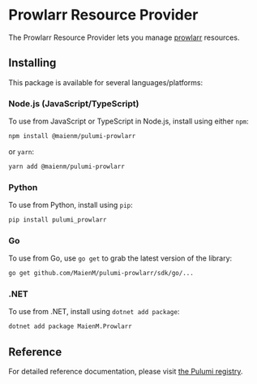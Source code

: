 # Prowlarr Resource Provider

The Prowlarr Resource Provider lets you manage [prowlarr](https://www.pulumi.com/registry/packages/prowlarr/) resources.

## Installing

This package is available for several languages/platforms:

### Node.js (JavaScript/TypeScript)

To use from JavaScript or TypeScript in Node.js, install using either `npm`:

```bash
npm install @maienm/pulumi-prowlarr
```

or `yarn`:

```bash
yarn add @maienm/pulumi-prowlarr
```

### Python

To use from Python, install using `pip`:

```bash
pip install pulumi_prowlarr
```

### Go

To use from Go, use `go get` to grab the latest version of the library:

```bash
go get github.com/MaienM/pulumi-prowlarr/sdk/go/...
```

### .NET

To use from .NET, install using `dotnet add package`:

```bash
dotnet add package MaienM.Prowlarr
```

## Reference

For detailed reference documentation, please visit [the Pulumi registry](https://www.pulumi.com/registry/packages/prowlarr/api-docs/).
